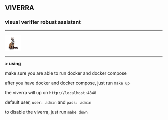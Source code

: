 ## **VIVERRA**

### visual verifier robust assistant

---

<img src="./public/viverra-mascot.png" alt="viverra" style="width:50px;"/>

---

**> using**

make sure you are able to run docker and docker compose

after you have docker and docker compose, just run `make up`

the viverra will up on `http://localhost:4848`

default user, `user: admin` and `pass: admin`

to disable the viverra, just run `make down`
